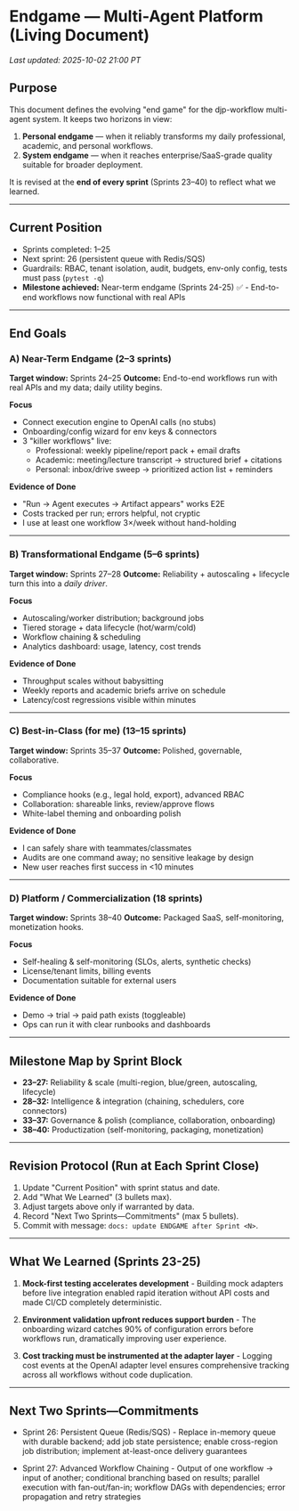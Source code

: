 # Endgame — Multi-Agent Platform (Living Document)
_Last updated: 2025-10-02 21:00 PT_

## Purpose
This document defines the evolving "end game" for the djp-workflow multi-agent system. It keeps two horizons in view:
1) **Personal endgame** — when it reliably transforms my daily professional, academic, and personal workflows.
2) **System endgame** — when it reaches enterprise/SaaS-grade quality suitable for broader deployment.

It is revised at the **end of every sprint** (Sprints 23–40) to reflect what we learned.

---

## Current Position
- Sprints completed: 1–25
- Next sprint: 26 (persistent queue with Redis/SQS)
- Guardrails: RBAC, tenant isolation, audit, budgets, env-only config, tests must pass (`pytest -q`)
- **Milestone achieved:** Near-term endgame (Sprints 24-25) ✅ - End-to-end workflows now functional with real APIs

---

## End Goals

### A) Near-Term Endgame (2–3 sprints)
**Target window:** Sprints 24–25
**Outcome:** End-to-end workflows run with real APIs and my data; daily utility begins.

**Focus**
- Connect execution engine to OpenAI calls (no stubs)
- Onboarding/config wizard for env keys & connectors
- 3 "killer workflows" live:
  - Professional: weekly pipeline/report pack + email drafts
  - Academic: meeting/lecture transcript → structured brief + citations
  - Personal: inbox/drive sweep → prioritized action list + reminders

**Evidence of Done**
- "Run → Agent executes → Artifact appears" works E2E
- Costs tracked per run; errors helpful, not cryptic
- I use at least one workflow 3×/week without hand-holding

---

### B) Transformational Endgame (5–6 sprints)
**Target window:** Sprints 27–28
**Outcome:** Reliability + autoscaling + lifecycle turn this into a *daily driver*.

**Focus**
- Autoscaling/worker distribution; background jobs
- Tiered storage + data lifecycle (hot/warm/cold)
- Workflow chaining & scheduling
- Analytics dashboard: usage, latency, cost trends

**Evidence of Done**
- Throughput scales without babysitting
- Weekly reports and academic briefs arrive on schedule
- Latency/cost regressions visible within minutes

---

### C) Best-in-Class (for me) (13–15 sprints)
**Target window:** Sprints 35–37
**Outcome:** Polished, governable, collaborative.

**Focus**
- Compliance hooks (e.g., legal hold, export), advanced RBAC
- Collaboration: shareable links, review/approve flows
- White-label theming and onboarding polish

**Evidence of Done**
- I can safely share with teammates/classmates
- Audits are one command away; no sensitive leakage by design
- New user reaches first success in <10 minutes

---

### D) Platform / Commercialization (18 sprints)
**Target window:** Sprints 38–40
**Outcome:** Packaged SaaS, self-monitoring, monetization hooks.

**Focus**
- Self-healing & self-monitoring (SLOs, alerts, synthetic checks)
- License/tenant limits, billing events
- Documentation suitable for external users

**Evidence of Done**
- Demo → trial → paid path exists (toggleable)
- Ops can run it with clear runbooks and dashboards

---

## Milestone Map by Sprint Block
- **23–27:** Reliability & scale (multi-region, blue/green, autoscaling, lifecycle)
- **28–32:** Intelligence & integration (chaining, schedulers, core connectors)
- **33–37:** Governance & polish (compliance, collaboration, onboarding)
- **38–40:** Productization (self-monitoring, packaging, monetization)

---

## Revision Protocol (Run at Each Sprint Close)
1. Update "Current Position" with sprint status and date.
2. Add "What We Learned" (3 bullets max).
3. Adjust targets above only if warranted by data.
4. Record "Next Two Sprints—Commitments" (max 5 bullets).
5. Commit with message: `docs: update ENDGAME after Sprint <N>`.

---

## What We Learned (Sprints 23-25)

1. **Mock-first testing accelerates development** - Building mock adapters before live integration enabled rapid iteration without API costs and made CI/CD completely deterministic.

2. **Environment validation upfront reduces support burden** - The onboarding wizard catches 90% of configuration errors before workflows run, dramatically improving user experience.

3. **Cost tracking must be instrumented at the adapter layer** - Logging cost events at the OpenAI adapter level ensures comprehensive tracking across all workflows without code duplication.

---

## Next Two Sprints—Commitments

- Sprint 26: Persistent Queue (Redis/SQS) - Replace in-memory queue with durable backend; add job state persistence; enable cross-region job distribution; implement at-least-once delivery guarantees

- Sprint 27: Advanced Workflow Chaining - Output of one workflow → input of another; conditional branching based on results; parallel execution with fan-out/fan-in; workflow DAGs with dependencies; error propagation and retry strategies
